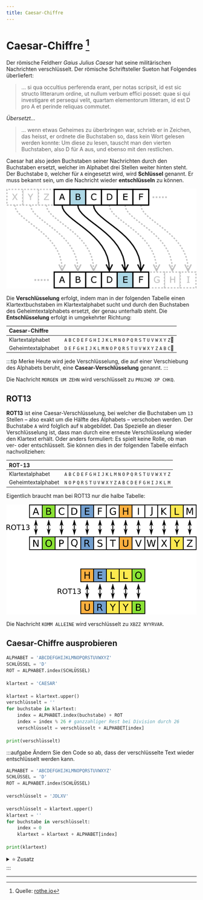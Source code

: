 ```yaml
---
title: Caesar-Chiffre
---
```


# Caesar-Chiffre [^1]

Der römische Feldherr _Gaius Julius Caesar_ hat seine militärischen Nachrichten verschlüsselt. Der römische Schriftsteller Sueton hat Folgendes überliefert:

> … si qua occultius perferenda erant, per notas scripsit, id est sic structo litterarum ordine, ut nullum verbum effici posset: quae si qui investigare et persequi velit, quartam elementorum litteram, id est D pro A et perinde reliquas commutet.

_Übersetzt..._

> … wenn etwas Geheimes zu überbringen war, schrieb er in Zeichen, das heisst, er ordnete die Buchstaben so, dass kein Wort gelesen werden konnte: Um diese zu lesen, tauscht man den vierten Buchstaben, also D für A aus, und ebenso mit den restlichen.

Caesar hat also jeden Buchstaben seiner Nachrichten durch den Buchstaben ersetzt, welcher im Alphabet drei Stellen weiter hinten steht. Der Buchstabe `D`, welcher für `A` eingesetzt wird, wird **Schlüssel** genannt. Er muss bekannt sein, um die Nachricht wieder **entschlüsseln** zu können.

![Schema der Caesar-Verschlüsselung](images/caesar.png)

Die **Verschlüsselung** erfolgt, indem man in der folgenden Tabelle einen Klartextbuchstaben im Klartextalphabet sucht und durch den Buchstaben des Geheimtextalphabets ersetzt, der genau unterhalb steht. Die **Entschlüsselung** erfolgt in umgekehrter Richtung:

| Caesar-Chiffre     |                                                                                                         |
| :----------------- | :------------------------------------------------------------------------------------------------------ |
| Klartextalphabet   | `A` `B` `C` `D` `E` `F` `G` `H` `I` `J` `K` `L` `M` `N` `O` `P` `Q` `R` `S` `T` `U` `V` `W` `X` `Y` `Z` |
| Geheimtextalphabet | `D` `E` `F` `G` `H` `I` `J` `K` `L` `M` `N` `O` `P` `Q` `R` `S` `T` `U` `V` `W` `X` `Y` `Z` `A` `B` `C` |

:::tip Merke
Heute wird jede Verschlüsselung, die auf einer Verschiebung des Alphabets beruht, eine **Casear-Verschlüsselung** genannt.
:::

Die Nachricht `MORGEN UM ZEHN` wird verschlüsselt zu `PRUJHQ XP CHKQ`.

## ROT13

**ROT13** ist eine Caesar-Verschlüsselung, bei welcher die Buchstaben um `13` Stellen – also exakt um die Hälfte des Alphabets – verschoben werden. Der Buchstabe `A` wird folglich auf `N` abgebildet. Das Spezielle an dieser Verschlüsselung ist, dass man durch eine erneute Verschlüsselung wieder den Klartext erhält. Oder anders formuliert: Es spielt keine Rolle, ob man ver- oder entschlüsselt. Sie können dies in der folgenden Tabelle einfach nachvollziehen:

| ROT-13             |                                                                                                         |
| :----------------- | :------------------------------------------------------------------------------------------------------ |
| Klartextalphabet   | `A` `B` `C` `D` `E` `F` `G` `H` `I` `J` `K` `L` `M` `N` `O` `P` `Q` `R` `S` `T` `U` `V` `W` `X` `Y` `Z` |
| Geheimtextalphabet | `N` `O` `P` `Q` `R` `S` `T` `U` `V` `W` `X` `Y` `Z` `A` `B` `C` `D` `E` `F` `G` `H` `I` `J` `K` `L` `M` |

Eigentlich braucht man bei ROT13 nur die halbe Tabelle:

![ROT13](images/rot13.svg)

Die Nachricht `KOMM ALLEINE` wird verschlüsselt zu `XBZZ NYYRVAR`.

## Caesar-Chiffre ausprobieren


```py live_py title=to__caesar.py id=4f0f7d8d-a2d3-4c2f-b05f-ed9bd6b52b33
ALPHABET = 'ABCDEFGHIJKLMNOPQRSTUVWXYZ'
SCHLÜSSEL = 'D'
ROT = ALPHABET.index(SCHLÜSSEL)

klartext = 'CAESAR'

klartext = klartext.upper()
verschlüsselt = ''
for buchstabe in klartext:
    index = ALPHABET.index(buchstabe) + ROT
    index = index % 26 # ganzzahliger Rest bei Division durch 26
    verschlüsselt = verschlüsselt + ALPHABET[index]

print(verschlüsselt)
```

:::aufgabe
Ändern Sie den Code so ab, dass der verschlüsselte Text wieder entschlüsselt werden kann.

```py live_py title=from__caesar.py id=ebc928b8-7ff6-4566-9438-475718cedc03
ALPHABET = 'ABCDEFGHIJKLMNOPQRSTUVWXYZ'
SCHLÜSSEL = 'D'
ROT = ALPHABET.index(SCHLÜSSEL)

verschlüsselt = 'JDLXV'

verschlüsselt = klartext.upper()
klartext = ''
for buchstabe in verschlüsselt:
    index = 0
    klartext = klartext + ALPHABET[index]

print(klartext)
```

<details><summary>⭐️ Zusatz</summary>

Sie haben eine geheime Nachricht abgefangen, kennen aber den Schlüssel nicht. Sie wissen aber, dass `ALCZLJ` ein sinnvolles Wort ergeben muss. Schreiben Sie ein Programm, das alle möglichen Schlüssel durchprobiert und jeweils den entschlüsselten Text ausdruckt.

Verwenden Sie die Ausgangslage aus dem obigen Programm.

```py live_py title=hack__caesar.py id=a99f0b6f-07cd-4498-b0d7-69af7aed70dd
verschlüsselt = 'ALCZLJ'
```

</details>
:::



---

[^1]: Quelle: [rothe.io](https://rothe.io/?b=crypto&p=544692)
